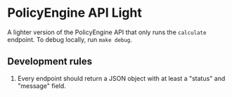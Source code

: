 # PolicyEngine API Light

A lighter version of the PolicyEngine API that only runs the `calculate` endpoint. To debug locally, run `make debug`. 

## Development rules

1. Every endpoint should return a JSON object with at least a "status" and "message" field.
